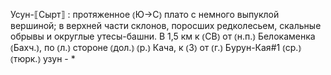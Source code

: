 ---
---

Усун-⟦Сырт⟧
: протяженное ⦅Ю→С⦆ плато с немного выпуклой вершиной; в верхней части склонов, поросших редколесьем, скальные обрывы и округлые утесы-башни. В 1,5 км к ⦅СВ⦆ от ⦅н.п.⦆ Белокаменка ⦅Бахч.⦆, по ⦅л.⦆ стороне ⦅дол.⦆ ⦅р.⦆ Кача, к ⦅З⦆ от ⦅г.⦆ Бурун-Кая#1 ⦅ср.⦆ ⦅тюрк.⦆ узун - *
